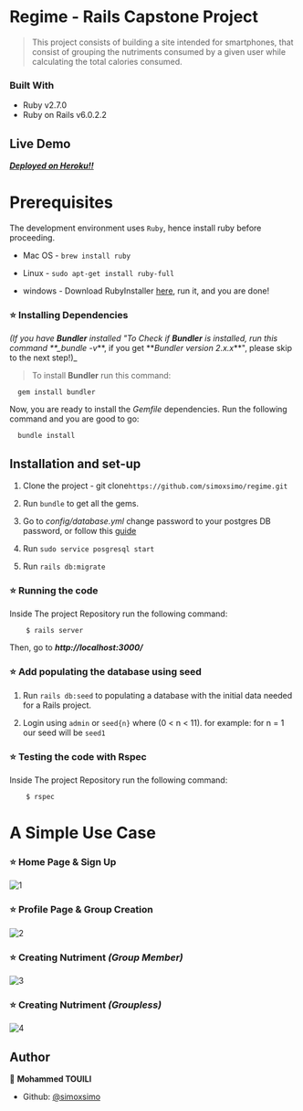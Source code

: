 # **Regime - Rails Capstone Project**

> This project consists of building a site intended for smartphones, that consist of grouping the nutriments consumed by a given user while calculating the total calories consumed.

### Built With

- Ruby v2.7.0
- Ruby on Rails v6.0.2.2

## **Live Demo**

**_[Deployed on Heroku!!](https://regime-app.herokuapp.com/)_**

# Prerequisites

The development environment uses `Ruby`, hence install ruby before proceeding.

- Mac OS - `brew install ruby`

- Linux - `sudo apt-get install ruby-full`

- windows - Download RubyInstaller [here](https://rubyinstaller.org/), run it, and you are done!

### ⭐️ Installing Dependencies

_(If you have **Bundler** installed "To Check if **Bundler** is installed, run this command \*\*\_bundle -v_**, if you get **_Bundler version 2.x.x_\*\*", please skip to the next step!)\_

> To install **Bundler** run this command:

```
  gem install bundler
```

Now, you are ready to install the _Gemfile_ dependencies. Run the following command and you are good to go:

```
  bundle install
```

## Installation and set-up

1. Clone the project - git clone`https://github.com/simoxsimo/regime.git`

2. Run `bundle` to get all the gems.

3. Go to _config/database.yml_ change password to your postgres DB password, or follow this [guide](https://www.ionos.com/community/hosting/postgresql/how-to-use-postgresql-with-your-ruby-on-rails-application-on-ubuntu-1604/)

4. Run `sudo service posgresql start`

5. Run `rails db:migrate`

### ⭐️ Running the code

Inside The project Repository run the following command:

```
    $ rails server
```

Then, go to **_http://localhost:3000/_**

### ⭐️ Add populating the database using seed

1. Run `rails db:seed` to populating a database with the initial data needed for a Rails project.

2. Login using `admin` or `seed{n}` where (0 < n < 11).
for example: for n = 1 our seed will be `seed1`


### ⭐️ Testing the code with Rspec

Inside The project Repository run the following command:

```
    $ rspec
```

# A Simple Use Case

### ⭐️ Home Page & Sign Up
![1](https://user-images.githubusercontent.com/57480558/79395190-a7fe2b00-7f68-11ea-8f4d-a2e567fc377c.gif)

### ⭐️ Profile Page & Group Creation
![2](https://user-images.githubusercontent.com/57480558/79395191-a896c180-7f68-11ea-8c5f-60a90d080044.gif)

### ⭐️ Creating Nutriment _(Group Member)_
![3](https://user-images.githubusercontent.com/57480558/79395195-a9c7ee80-7f68-11ea-9698-1e86d6f2acd5.gif)

### ⭐️ Creating Nutriment _(Groupless)_
![4](https://user-images.githubusercontent.com/57480558/79395193-a92f5800-7f68-11ea-81f6-8a9bfdf4080b.gif)

## **Author**

👤 **Mohammed TOUILI**

- Github: [@simoxsimo](https://github.com/simoxsimo)
